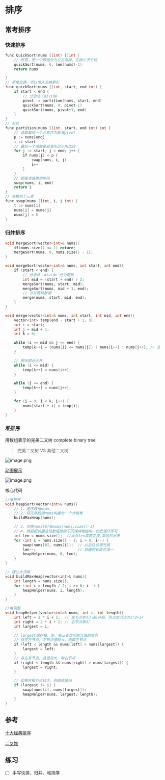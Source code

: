 # 排序

## 常考排序

### 快速排序

```c
func QuickSort(nums []int) []int {
    // 思路：把一个数组分为左右两段，左段小于右段
    quickSort(nums, 0, len(nums)-1)
    return nums

}
// 原地交换，所以传入交换索引
func quickSort(nums []int, start, end int) {
    if start < end {
        // 分治法：divide
        pivot := partition(nums, start, end)
        quickSort(nums, 0, pivot-1)
        quickSort(nums, pivot+1, end)
    }
}
// 分区
func partition(nums []int, start, end int) int {
    // 选取最后一个元素作为基准pivot
    p := nums[end]
    i := start
    // 最后一个值就是基准所以不用比较
    for j := start; j < end; j++ {
        if nums[j] < p {
            swap(nums, i, j)
            i++
        }
    }
    // 把基准值换到中间
    swap(nums, i, end)
    return i
}
// 交换两个元素
func swap(nums []int, i, j int) {
    t := nums[i]
    nums[i] = nums[j]
    nums[j] = t
}
```

### 归并排序

```c
void MergeSort(vector<int>& nums){
    if(nums.size() <= 1) return;
    mergeSort(nums, 0, nums.size() - 1);
}

void mergeSort(vector<int>& nums, int start, int end){
    if (start < end) {
        // 分治法：divide 分为两段
        int mid = (start + end) / 2;
        mergeSort(nums, start, mid);
        mergeSort(nums, mid + 1, end);
        // 合并两段数据
        merge(nums, start, mid, end);
    }
}

void merge(vector<int>& nums, int start, int mid, int end){
    vector<int> temp(end - start + 1, 0);
    int i = start;
    int j = mid + 1;
    int k = 0;

    while (i <= mid && j <= end) {
        temp[k++] = (nums[i] <= nums[j]) ? nums[i++] : nums[j++]; // 谁小合并谁
    }

    // 剩余部分合并
    while (i <= mid) {
        temp[k++] = nums[i++];
    }

    while (j <= end) {
        temp[k++] = nums[j++];
    }

    for (i = 0; i < k; i++) {
        nums[start + i] = temp[i];
    }
}
```

### 堆排序

用数组表示的完美二叉树 complete binary tree

> 完美二叉树 VS 其他二叉树

![image.png](https://img.fuiboom.com/img/tree_type.png)

[动画展示](https://www.bilibili.com/video/av18980178/)

![image.png](https://img.fuiboom.com/img/heap.png)

核心代码

```c
//堆排序
void heapSort(vector<int>& nums){
    // 1、无序数组nums
    // 2、将无序数组nums构建为一个大根堆
    buildMaxHeap(nums);

    // 3、交换nums[0]和nums[nums.size()-1]
    // 4、然后把前面这段数组继续下沉保持堆结构，如此循环即可
    int len = nums.size();  //此处len需要变换,单独拎出来
    for (int i = nums.size() - 1; i > 0; i--) {
        swap(nums[0], nums[i]);  // 从后往前填充值
        len--;                   // 前面的长度也减一
        heapHelper(nums, 0, len);
    }
}

// 建立大顶堆
void buildMaxHeap(vector<int>& nums){
    int length = nums.size();
    for (int i = length / 2; i >= 0; i--) {
        heapHelper(nums, i, length);
    }
}

//堆调整
void heapHelper(vector<int>& nums, int i, int length){
    int left = 2 * i + 1;  // 左节点索引(从0开始，所以左节点为i*2+1)
    int right = 2 * i + 2; // 右节点索引
    int largest = i;

    // largest保存根、左、右三者之间较大值的索引
    // 存在左节点，左节点值较大，则取左节点
    if (left < length && nums[left] > nums[largest]) {
        largest = left;
    }
    // 存在有节点，且值较大，取右节点
    if (right < length && nums[right] > nums[largest]) {
        largest = right;
    }

    // 如果非根节点较大，则继续递归
    if (largest != i) {
        swap(nums[i], nums[largest]);
        heapHelper(nums, largest, length);
    }
}
```

## 参考

[十大经典排序](https://www.cnblogs.com/onepixel/p/7674659.html)

[二叉堆](https://labuladong.gitbook.io/algo/shu-ju-jie-gou-xi-lie/er-cha-dui-xiang-jie-shi-xian-you-xian-ji-dui-lie)

## 练习

- [ ] 手写快排、归并、堆排序
